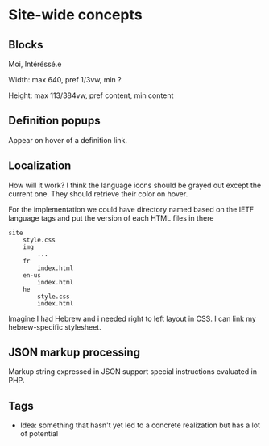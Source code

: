 # Site-wide concepts

## Blocks

Moi, Intéréssé.e

Width: max 640, pref $1/3$vw, min ?

Height: max 113/384vw, pref content, min content

## Definition popups

Appear on hover of a definition link.

## Localization

How will it work? I think the language icons should be grayed out except the current one. They should retrieve their color on hover.

For the implementation we could have directory named based on the IETF language tags and put the version of each HTML files in there

```text
site
    style.css
    img
        ...
    fr
        index.html
    en-us
        index.html
    he
        style.css
        index.html
```

Imagine I had Hebrew and i needed right to left layout in CSS. I can link my hebrew-specific stylesheet.

## JSON markup processing

Markup string expressed in JSON support special instructions evaluated in PHP.

## Tags

- Idea: something that hasn't yet led to a concrete realization but has a lot of potential
